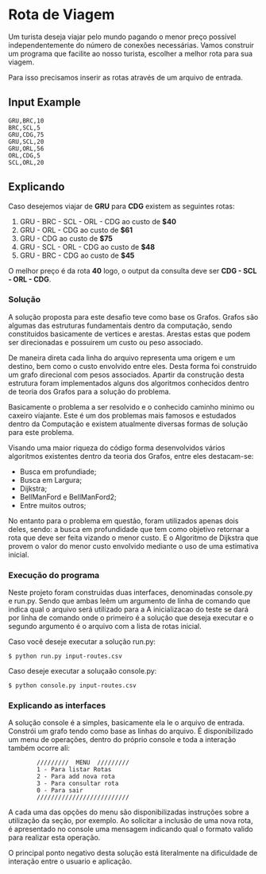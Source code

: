 # Rota de Viagem #

Um turista deseja viajar pelo mundo pagando o menor preço possível independentemente do número de conexões necessárias.
Vamos construir um programa que facilite ao nosso turista, escolher a melhor rota para sua viagem.

Para isso precisamos inserir as rotas através de um arquivo de entrada.

## Input Example ##
```csv
GRU,BRC,10
BRC,SCL,5
GRU,CDG,75
GRU,SCL,20
GRU,ORL,56
ORL,CDG,5
SCL,ORL,20
```

## Explicando ## 
Caso desejemos viajar de **GRU** para **CDG** existem as seguintes rotas:

1. GRU - BRC - SCL - ORL - CDG ao custo de **$40**
2. GRU - ORL - CDG ao custo de **$61**
3. GRU - CDG ao custo de **$75**
4. GRU - SCL - ORL - CDG ao custo de **$48**
5. GRU - BRC - CDG ao custo de **$45**

O melhor preço é da rota **40** logo, o output da consulta deve ser **CDG - SCL - ORL - CDG**.


### Solução ###

A solução proposta para este desafio teve como base os Grafos. Grafos são algumas das estruturas fundamentais dentro da 
computação, sendo constituidos basicamente de vertices e arestas. Arestas estas que podem ser direcionadas e possuirem
um custo ou peso associado. 

De maneira direta cada linha do arquivo representa uma origem e um destino, bem como o custo envolvido entre eles.
Desta forma foi construido um grafo direcional com pesos associados. Apartir da construção desta estrutura foram implementados
alguns dos algoritmos conhecidos dentro de teoria dos Grafos para a solução do problema.

Basicamente o problema a ser resolvido e o conhecido caminho minimo ou caxeiro viajante. Este é um dos problemas mais famosos e 
estudados dentro da Computação e existem atualmente diversas formas de solução para este problema.

Visando uma maior riqueza do código forma desenvolvidos vários algoritmos existentes dentro da teoria dos Grafos, entre eles destacam-se:

* Busca em profundiade;
* Busca em Largura;
* Dijkstra;
* BellManFord e BellManFord2;
* Entre muitos outros;

No entanto para o problema em questão, foram utilizados apenas dois deles, sendo: a busca em profundidade que tem como objetivo
retornar a rota que deve ser feita vizando o menor custo. E o Algoritmo de Dijkstra que provem o valor do menor custo envolvido 
mediante o uso de uma estimativa inicial.


### Execução do programa ###
Neste projeto foram construidas duas interfaces, denominadas console.py e run.py. Sendo que ambas leêm um argumento de 
linha de comando que indica qual o arquivo será utilizado para a
A inicializacao do teste se dará por linha de comando onde o primeiro é a solução que deseja executar e o segundo 
argumento é o arquivo com a lista de rotas inicial.

Caso você deseje executar a solução run.py:
```shell
$ python run.py input-routes.csv
```
Caso deseje executar a soluçaão console.py:
```shell
$ python console.py input-routes.csv
```
### Explicando as interfaces ###
A solução console é a simples, basicamente ela le o arquivo de entrada. Constrói um grafo tendo como base as linhas do arquivo.
É disponibilizado um menu de operações, dentro do próprio console e toda a interação também ocorre ali:

```
        /////////  MENU  /////////
        1 - Para listar Rotas 
        2 - Para add nova rota
        3 - Para consultar rota
        0 - Para sair
        //////////////////////////
```

A cada uma das opções do menu são disponibilizadas instruções sobre a utilização da seção, por exemplo. Ao solicitar a 
inclusão de uma nova rota, é apresentado no console uma mensagem indicando qual o formato valido para 
realizar esta operação.

O principal ponto negativo desta solução está literalmente na dificuldade de interação entre o usuario e aplicação.


